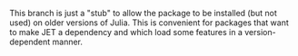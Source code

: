 This branch is just a "stub" to allow the package to be installed (but not used) on older versions of Julia.  This is convenient for packages that want to make JET a dependency and which load some features in a version-dependent manner.
